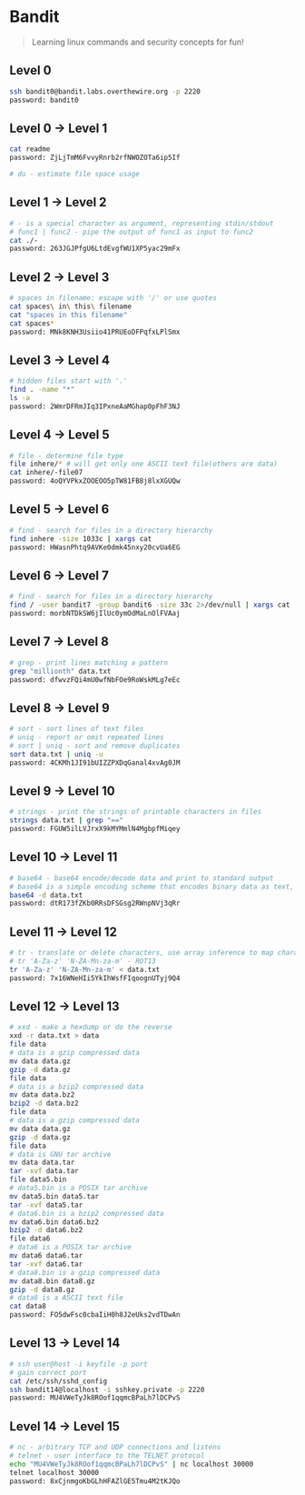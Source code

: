 # Bandit

> Learning linux commands and security concepts for fun!

## Level 0

```bash
ssh bandit0@bandit.labs.overthewire.org -p 2220
password: bandit0
```

## Level 0 -> Level 1

```bash
cat readme
password: ZjLjTmM6FvvyRnrb2rfNWOZOTa6ip5If

# du - estimate file space usage
```

## Level 1 -> Level 2

```bash
# - is a special character as argument, representing stdin/stdout
# func1 | func2 - pipe the output of func1 as input to func2
cat ./-
password: 263JGJPfgU6LtdEvgfWU1XP5yac29mFx
```

## Level 2 -> Level 3

```bash
# spaces in filename: escape with '/' or use quotes
cat spaces\ in\ this\ filename
cat "spaces in this filename"
cat spaces*
password: MNk8KNH3Usiio41PRUEoDFPqfxLPlSmx
```

## Level 3 -> Level 4

```bash
# hidden files start with '.'
find . -name "*"
ls -a
password: 2WmrDFRmJIq3IPxneAaMGhap0pFhF3NJ
```

## Level 4 -> Level 5

```bash
# file - determine file type
file inhere/* # will get only one ASCII text file(others are data)
cat inhere/-file07
password: 4oQYVPkxZOOEOO5pTW81FB8j8lxXGUQw
```

## Level 5 -> Level 6

```bash
# find - search for files in a directory hierarchy
find inhere -size 1033c | xargs cat
password: HWasnPhtq9AVKe0dmk45nxy20cvUa6EG
```

## Level 6 -> Level 7

```bash
# find - search for files in a directory hierarchy
find / -user bandit7 -group bandit6 -size 33c 2>/dev/null | xargs cat
password: morbNTDkSW6jIlUc0ymOdMaLnOlFVAaj
```

## Level 7 -> Level 8

```bash
# grep - print lines matching a pattern
grep "millionth" data.txt
password: dfwvzFQi4mU0wfNbFOe9RoWskMLg7eEc
```

## Level 8 -> Level 9

```bash
# sort - sort lines of text files
# uniq - report or omit repeated lines
# sort | uniq - sort and remove duplicates
sort data.txt | uniq -u
password: 4CKMh1JI91bUIZZPXDqGanal4xvAg0JM
```

## Level 9 -> Level 10

```bash
# strings - print the strings of printable characters in files
strings data.txt | grep "=="
password: FGUW5ilLVJrxX9kMYMmlN4MgbpfMiqey
```

## Level 10 -> Level 11

```bash
# base64 - base64 encode/decode data and print to standard output
# base64 is a simple encoding scheme that encodes binary data as text, not encryption
base64 -d data.txt
password: dtR173fZKb0RRsDFSGsg2RWnpNVj3qRr
```

## Level 11 -> Level 12

```bash
# tr - translate or delete characters, use array inference to map characters
# tr 'A-Za-z' 'N-ZA-Mn-za-m' - ROT13
tr 'A-Za-z' 'N-ZA-Mn-za-m' < data.txt
password: 7x16WNeHIi5YkIhWsfFIqoognUTyj9Q4
```

## Level 12 -> Level 13

```bash
# xxd - make a hexdump or do the reverse
xxd -r data.txt > data
file data
# data is a gzip compressed data
mv data data.gz
gzip -d data.gz
file data
# data is a bzip2 compressed data
mv data data.bz2
bzip2 -d data.bz2
file data
# data is a gzip compressed data
mv data data.gz
gzip -d data.gz
file data
# data is GNU tar archive
mv data data.tar
tar -xvf data.tar
file data5.bin
# data5.bin is a POSIX tar archive
mv data5.bin data5.tar
tar -xvf data5.tar
# data6.bin is a bzip2 compressed data
mv data6.bin data6.bz2
bzip2 -d data6.bz2
file data6
# data6 is a POSIX tar archive
mv data6 data6.tar
tar -xvf data6.tar
# data8.bin is a gzip compressed data
mv data8.bin data8.gz
gzip -d data8.gz
# data8 is a ASCII text file
cat data8
password: FO5dwFsc0cbaIiH0h8J2eUks2vdTDwAn
```

## Level 13 -> Level 14

```bash
# ssh user@host -i keyfile -p port
# gain correct port
cat /etc/ssh/sshd_config
ssh bandit14@localhost -i sshkey.private -p 2220
password: MU4VWeTyJk8ROof1qqmcBPaLh7lDCPvS
```

## Level 14 -> Level 15

```bash
# nc - arbitrary TCP and UDP connections and listens
# telnet - user interface to the TELNET protocol
echo "MU4VWeTyJk8ROof1qqmcBPaLh7lDCPvS" | nc localhost 30000
telnet localhost 30000
password: 8xCjnmgoKbGLhHFAZlGE5Tmu4M2tKJQo
```